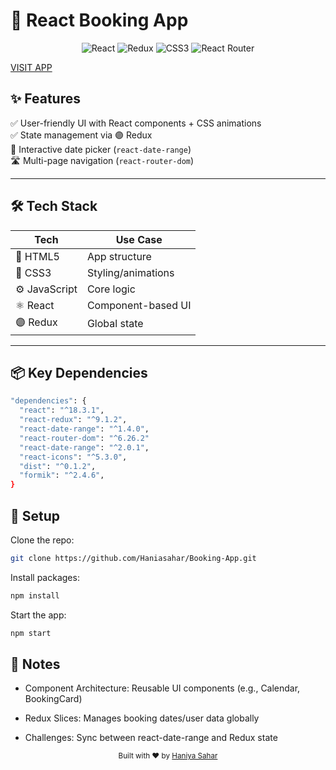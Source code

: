 # 🏨 React Booking App

<div align="center"> <img src="https://img.shields.io/badge/React-18.2-blue?logo=react" alt="React"/> <img src="https://img.shields.io/badge/Redux-Toolkit-764ABC?logo=redux" alt="Redux"/> <img src="https://img.shields.io/badge/Styled-CSS3-orange?logo=css3" alt="CSS3"/> <img src="https://img.shields.io/badge/Router-v6.4-red?logo=react-router" alt="React Router"/> </div>

<a href="https://kidsbookingapp.netlify.app/">VISIT APP</a>

## ✨ Features 
✅ User-friendly UI with React components + CSS animations  
✅ State management via 🟣 Redux  
📅 Interactive date picker (`react-date-range`)  
🛣️ Multi-page navigation (`react-router-dom`)  

---

## 🛠️ Tech Stack
| Tech        | Use Case          |
|-------------|-------------------|
| 📄 HTML5    | App structure     |
| 🎨 CSS3     | Styling/animations|
| ⚙️ JavaScript | Core logic       |
| ⚛️ React    | Component-based UI|
| 🟣 Redux    | Global state      |

---

## 📦 Key Dependencies

```bash
"dependencies": {
  "react": "^18.3.1",
  "react-redux": "^9.1.2",
  "react-date-range": "^1.4.0",
  "react-router-dom": "^6.26.2"
  "react-date-range": "^2.0.1",
  "react-icons": "^5.3.0",
  "dist": "^0.1.2",
  "formik": "^2.4.6",
}
```

## 🚀 Setup

Clone the repo:
```bash
git clone https://github.com/Haniasahar/Booking-App.git
```

Install packages:
```bash
npm install
```
 
Start the app:
```bash
npm start
```
## 📝 Notes

- Component Architecture: Reusable UI components (e.g., Calendar, BookingCard)

- Redux Slices: Manages booking dates/user data globally

- Challenges: Sync between react-date-range and Redux state

<div align="center"> <sub>Built with ❤️ by <a href="https://github.com/Hanisahar">Haniya Sahar</a></sub> </div>
